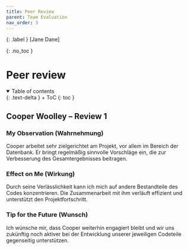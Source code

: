 ```yaml
---
title: Peer Review
parent: Team Evaluation
nav_order: 3
---
```


{: .label }
[Jane Dane]

{: .no_toc }
# Peer review

<details open markdown="block">
{: .text-delta }
<summary>Table of contents</summary>
+ ToC
{: toc }
</details>

## Cooper Woolley – Review 1

### My Observation (Wahrnehmung)  
Cooper arbeitet sehr zielgerichtet am Projekt, vor allem im Bereich der Datenbank. Er bringt regelmäßig sinnvolle Vorschläge ein, die zur Verbesserung des Gesamtergebnisses beitragen.

### Effect on Me (Wirkung)  
Durch seine Verlässlichkeit kann ich mich auf andere Bestandteile des Codes konzentrieren. Die Zusammenarbeit mit ihm verläuft effizient und unterstützt den Projektfortschritt.

### Tip for the Future (Wunsch)  
Ich wünsche mir, dass Cooper weiterhin engagiert bleibt und wir uns zukünftig noch aktiver bei der Entwicklung unserer jeweiligen Codeteile gegenseitig unterstützen.
